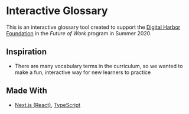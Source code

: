 # Interactive Glossary

This is an interactive glossary tool created to support the [Digital Harbor Foundation](https://www.digitalharbor.org/) in the _Future of Work_ program in Summer 2020.

## Inspiration

- There are many vocabulary terms in the curriculum, so we wanted to make a fun, interactive way for new learners to practice

## Made With

- [Next.js (React)](https://nextjs.org/), [TypeScript](https://www.typescriptlang.org/)
